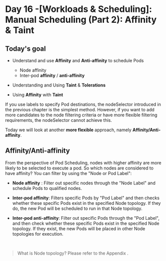 # Day 16 -[Workloads & Scheduling]: Manual Scheduling (Part 2): Affinity & Taint

## Today's goal

* Understand and use **Affinity** and **Anti-affinity** to schedule Pods

  * Node affinity
  *  Inter-pod **affinity** / **anti-affinity**
  
* Understanding and Using **Taint** & **Tolerations**

* Using **Affinity** with **Taint**

If you use labels to specify Pod destinations, the nodeSelector introduced in the previous chapter is the simplest method. However, if you want to add more candidates to the node filtering criteria or have more flexible filtering requirements, the nodeSelector cannot achieve this.

Today we will look at another **more flexible** approach, namely **Affinity/Anti-affinity**.

## Affinity/Anti-affinity
From the perspective of Pod Scheduling, nodes with higher affinity are more likely to be selected to execute a pod. So which nodes are considered to have affinity? You can filter by using the "Node or Pod Label":

* **Node affinity** : Filter out specific nodes through the "Node Label" and schedule Pods to qualified nodes.

* **Inter-pod affinity**: Filters specific Pods by "Pod Label" and then checks whether these specific Pods exist in the specified Node topology. If they do, the new Pod will be scheduled to run in that Node topology.

* **Inter-pod anti-affinity**: Filter out specific Pods through the "Pod Label", and then check whether these specific Pods exist in the specified Node topology. If they exist, the new Pods will be placed in other Node topologies for execution.
  
<br>

> What is Node topology? Please refer to the Appendix .
